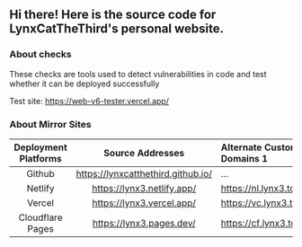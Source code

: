 ## Hi there! Here is the source code for LynxCatTheThird's personal website.

### About checks

These checks are tools used to detect vulnerabilities in code and test whether it can be deployed successfully

Test site: <https://web-v6-tester.vercel.app/>

### About Mirror Sites

| Deployment Platforms |           Source Addresses           | Alternate Custom Domains 1 | Alternate Custom Domains 1 | Alternate Custom Domains 2           |
| :------------------: | :----------------------------------: | :------------------------- | :------------------------- | :----------------------------------- |
|        Github        | <https://lynxcatthethird.github.io/> | ...                        | ...                        | ...                                  |
|       Netlify        |     <https://lynx3.netlify.app/>     | <https://nl.lynx3.top/>    | <https://nl.lctt.eu.org/>  | <https://nl.lynxcatthethird.eu.org/> |
|        Vercel        |     <https://lynx3.vercel.app/>      | <https://vc.lynx3.top/>    | <https://vc.lctt.eu.org/>  | <https://vc.lynxcatthethird.eu.org/> |
|   Cloudflare Pages   |      <https://lynx3.pages.dev/>      | <https://cf.lynx3.top/>    | <https://cf.lctt.eu.org/>  | <https://cf.lynxcatthethird.eu.org/> |
